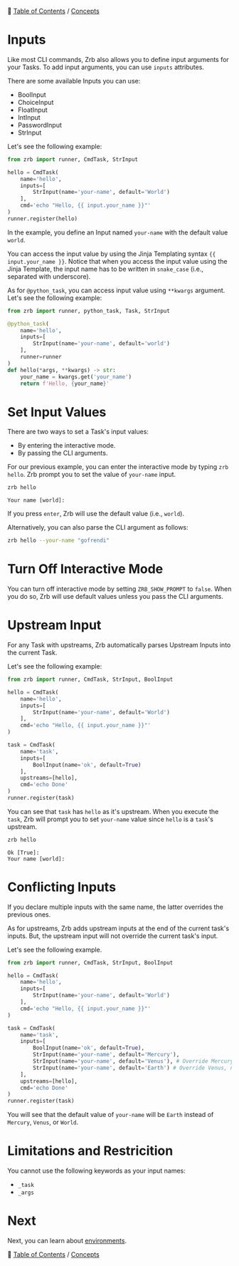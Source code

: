 🔖 [Table of Contents](../README.md) / [Concepts](README.md)

# Inputs

Like most CLI commands, Zrb also allows you to define input arguments for your Tasks. To add input arguments, you can use `inputs` attributes.

There are some available Inputs you can use:

- BoolInput
- ChoiceInput
- FloatInput
- IntInput
- PasswordInput
- StrInput

Let's see the following example:

```python
from zrb import runner, CmdTask, StrInput

hello = CmdTask(
    name='hello',
    inputs=[
        StrInput(name='your-name', default='World')
    ],
    cmd='echo "Hello, {{ input.your_name }}"'
)
runner.register(hello)
```

In the example, you define an Input named `your-name` with the default value `world`.

You can access the input value by using the Jinja Templating syntax `{{ input.your_name }}`. Notice that when you access the input value using the Jinja Template, the input name has to be written in `snake_case` (i.e., separated with underscore).

As for `@python_task`, you can access input value using `**kwargs` argument. Let's see the following example:

```python
from zrb import runner, python_task, Task, StrInput

@python_task(
    name='hello',
    inputs=[
        StrInput(name='your-name', default='world')
    ],
    runner=runner
)
def hello(*args, **kwargs) -> str:
    your_name = kwargs.get('your_name')
    return f'Hello, {your_name}'
```

# Set Input Values

There are two ways to set a Task's input values:

- By entering the interactive mode.
- By passing the CLI arguments. 

For our previous example, you can enter the interactive mode by typing `zrb hello`. Zrb prompt you to set the value of `your-name` input.

```bash
zrb hello
```

```
Your name [world]:
```

If you press `enter`, Zrb will use the default value (i.e., `world`).

Alternatively, you can also parse the CLI argument as follows:

```bash
zrb hello --your-name "gofrendi"
```

# Turn Off Interactive Mode

You can turn off interactive mode by setting `ZRB_SHOW_PROMPT` to `false`. When you do so, Zrb will use default values unless you pass the CLI arguments.

# Upstream Input

For any Task with upstreams, Zrb automatically parses Upstream Inputs into the current Task.

Let's see the following example:

```python
from zrb import runner, CmdTask, StrInput, BoolInput

hello = CmdTask(
    name='hello',
    inputs=[
        StrInput(name='your-name', default='World')
    ],
    cmd='echo "Hello, {{ input.your_name }}"'
)

task = CmdTask(
    name='task',
    inputs=[
        BoolInput(name='ok', default=True)
    ],
    upstreams=[hello],
    cmd='echo Done'
)
runner.register(task)
```

You can see that `task` has `hello` as it's upstream. When you execute the `task`, Zrb will prompt you to set `your-name` value since `hello` is a `task`'s upstream.


```bash
zrb hello
```

```
Ok [True]:
Your name [world]:
```

# Conflicting Inputs

If you declare multiple inputs with the same name, the latter overrides the previous ones.

As for upstreams, Zrb adds upstream inputs at the end of the current task's inputs. But, the upstream input will not override the current task's input. 

Let's see the following example.


```python
from zrb import runner, CmdTask, StrInput, BoolInput

hello = CmdTask(
    name='hello',
    inputs=[
        StrInput(name='your-name', default='World')
    ],
    cmd='echo "Hello, {{ input.your_name }}"'
)

task = CmdTask(
    name='task',
    inputs=[
        BoolInput(name='ok', default=True),
        StrInput(name='your-name', default='Mercury'),
        StrInput(name='your-name', default='Venus'), # Override Mercury
        StrInput(name='your-name', default='Earth') # Override Venus, not overrided by World
    ],
    upstreams=[hello],
    cmd='echo Done'
)
runner.register(task)
```

You will see that the default value of `your-name` will be `Earth` instead of `Mercury`, `Venus`, or `World`.

# Limitations and Restricition

You cannot use the following keywords as your input names:

- `_task`
- `_args`

# Next

Next, you can learn about [environments](environments.md).


🔖 [Table of Contents](../README.md) / [Concepts](README.md)
